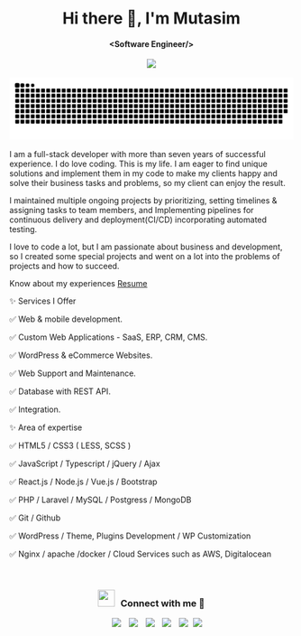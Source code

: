 <div align="center">
<h1 align="center">Hi there 👋, I'm Mutasim</h1>
<h4 align="center"><span><</span>Software Engineer<span>/></span></h4>
<p align="center"> <img src="https://readme-typing-svg.herokuapp.com?lines=Welcome,+Let's+follow+each+other+💖" /> </p>
</div>
<div align="center">
  <a href="https://1999azzar.github.io/1999AZZAR/">
  <img  src="https://github.com/1999AZZAR/1999AZZAR/blob/main/resources/img/grid-snake.svg"
       alt="snake" /></a>
</div>

I am a full-stack developer with more than seven years of successful experience. I do love coding. This is my life. I am eager to find unique solutions and implement them in my code to make my clients happy and solve their business tasks and problems, so my client can enjoy the result.

I maintained multiple ongoing projects by prioritizing, setting timelines & assigning tasks to team members, and Implementing pipelines for continuous delivery and deployment(CI/CD) incorporating automated testing.

I love to code a lot, but I am passionate about business and development, so I created some special projects and went on a lot into the problems of projects and how to succeed.

Know about my experiences <a href="https://github.com/MutasimSweileh/MutasimSweileh/blob/main/Mutasim_Resume.pdf" target="blank">Resume</a>

✨ Services I Offer

✅ Web & mobile development.

✅ Custom Web Applications - SaaS, ERP, CRM, CMS.

✅ WordPress & eCommerce Websites.

✅ Web Support and Maintenance.

✅ Database with REST API.

✅ Integration.

✨ Area of expertise

✅ HTML5 / CSS3 ( LESS, SCSS )

✅ JavaScript / Typescript / jQuery / Ajax

✅ React.js / Node.js / Vue.js / Bootstrap

✅ PHP / Laravel / MySQL / Postgress / MongoDB

✅ Git / Github

✅ WordPress / Theme, Plugins Development / WP Customization

✅ Nginx / apache /docker / Cloud Services such as AWS, Digitalocean

<br/>
<h3 align="center" > <img src="https://media.giphy.com/media/iY8CRBdQXODJSCERIr/giphy.gif" width="30" height="30" style="margin-right: 10px;">Connect with me 🤝 </h3>

<p align="center">

 <div align="center"  class="icons-social" style="margin-left: 10px;">
        <a style="margin-left: 10px;"  target="_blank" href="https://linkedin.com/in/MutasimSweileh">
			<img src="https://img.icons8.com/doodle/40/000000/linkedin--v2.png"></a>
        <a style="margin-left: 10px;" target="_blank" href="https://github.com/MutasimSweileh">
		<img src="https://img.icons8.com/doodle/40/000000/github--v1.png"></a>
		<a style="margin-left: 10px;" target="_blank" href="https://stackoverflow.com/users/8645773/mutasim-sweileh?tab=profile">
				<img src="https://img.icons8.com/external-tal-revivo-color-tal-revivo/40/000000/external-stack-overflow-is-a-question-and-answer-site-for-professional-logo-color-tal-revivo.png"></a>
                		<a style="margin-left: 10px;" target="_blank" href="https://facebook.com/MutasimSweileh">
			<img src="https://img.icons8.com/doodle/1x/facebook-new.png" ></a>
		<a style="margin-left: 10px;" target="_blank" href="https://twitter.com/MutasimSweileh">
			<img src="https://img.icons8.com/doodle/1x/twitter-squared--v2.png" ></a>
		<a style="margin-left: 5px;" target="_blank" href="https://github.com/MutasimSweileh/MutasimSweileh/blob/main/Mutasim_Resume.pdf">
					<img src="https://img.icons8.com/plasticine/0.5x/resume.png" ></a>
      </div>

</p>

<!--
**MutasimSweileh/MutasimSweileh** is a ✨ _special_ ✨ repository because its `README.md` (this file) appears on your GitHub profile.

Here are some ideas to get you started:

- 🔭 I’m currently working on ...
- 🌱 I’m currently learning ...
- 👯 I’m looking to collaborate on ...
- 🤔 I’m looking for help with ...
- 💬 Ask me about ...
- 📫 How to reach me: ...
- 😄 Pronouns: ...
- ⚡ Fun fact: ...
-->
